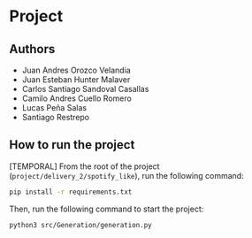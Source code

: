 # Project

## Authors

- Juan Andres Orozco Velandia
- Juan Esteban Hunter Malaver
- Carlos Santiago Sandoval Casallas
- Camilo Andres Cuello Romero
- Lucas Peña Salas
- Santiago Restrepo

## How to run the project

[TEMPORAL]
From the root of the project (`project/delivery_2/spotify_like`), run the following command:
```bash
pip install -r requirements.txt
```

Then, run the following command to start the project:
```bash
python3 src/Generation/generation.py
```